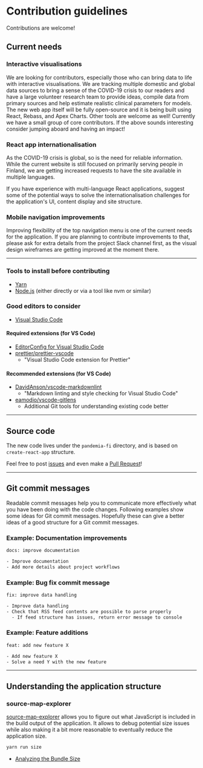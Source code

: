 # Contribution guidelines

Contributions are welcome!

## Current needs

### Interactive visualisations

We are looking for contributors, especially those who can bring data to life with interactive visualisations. We are tracking multiple domestic and global data sources to bring a sense of the COVID-19 crisis to our readers and have a large volunteer research team to provide ideas, compile data from primary sources and help estimate realistic clinical parameters for models. The new web app itself will be fully open-source and it is being built using React, Rebass, and Apex Charts. Other tools are welcome as well! Currently we have a small group of core contributors. If the above sounds interesting consider jumping aboard and having an impact!

### React app internationalisation

As the COVID-19 crisis is global, so is the need for reliable information.
While the current website is still focused on primarily serving people in Finland,
we are getting increased requests to have the site available in multiple languages.

If you have experience with multi-language React applications,
suggest some of the potential ways to solve the internationalisation challenges
for the application's UI, content display and site structure.

<!-- _TODO:_ Write more details about React app internationalisation. -->

### Mobile navigation improvements

Improving flexibility of the top navigation menu is one of the current needs for the application.
If you are planning to contribute improvements to that, please ask for extra details from the project Slack channel first, as the visual design wireframes are getting improved at the moment there.

<!-- _TODO:_ Write more details about navigation improvements. -->

---

### Tools to install before contributing

- [Yarn](https://classic.yarnpkg.com/en/)
- [Node.js](https://nodejs.org/en/) (either directly or via a tool like nvm or similar)

### Good editors to consider

- [Visual Studio Code](https://code.visualstudio.com/)

#### Required extensions (for VS Code)

- [EditorConfig for Visual Studio Code](https://github.com/editorconfig/editorconfig-vscode)
- [prettier/prettier-vscode](https://github.com/prettier/prettier-vscode)
  - "Visual Studio Code extension for Prettier"

#### Recommended extensions (for VS Code)

- [DavidAnson/vscode-markdownlint](https://github.com/DavidAnson/vscode-markdownlint)
  - "Markdown linting and style checking for Visual Studio Code"
- [eamodio/vscode-gitlens](https://github.com/eamodio/vscode-gitlens)
  - Additional Git tools for understanding existing code better

---

## Source code

The new code lives under the `pandemia-fi` directory,
and is based on `create-react-app` structure.

Feel free to post [issues](https://github.com/dajxyz/pandemia-fi/issues)
and even make a [Pull Request](https://github.com/dajxyz/pandemia-fi/pulls)!

---

## Git commit messages

Readable commit messages help you to communicate more effectively what you have been doing with the code changes.
Following examples show some ideas for Git commit messages.
Hopefully these can give a better ideas of a good structure for a Git commit messages.

### Example: Documentation improvements

```txt
docs: improve documentation

- Improve documentation
- Add more details about project workflows
```

### Example: Bug fix commit message

```txt
fix: improve data handling

- Improve data handling
- Check that RSS feed contents are possible to parse properly
  - If feed structure has issues, return error message to console
```

### Example: Feature additions

```txt
feat: add new feature X

- Add new feature X
- Solve a need Y with the new feature
```

<!--
### Example: Y

```txt
feat: add new feature Y

- Add new feature Y
- Solve a need Z with the feature
```
-->

---

## Understanding the application structure

### source-map-explorer

[source-map-explorer](https://www.npmjs.com/package/source-map-explorer) allows you to figure out what JavaScript is included in the build output of the application. It allows to debug potential size issues while also making it a bit more reasonable to eventually reduce the application size.

```sh
yarn run size
```

- [Analyzing the Bundle Size](https://create-react-app.dev/docs/analyzing-the-bundle-size)
